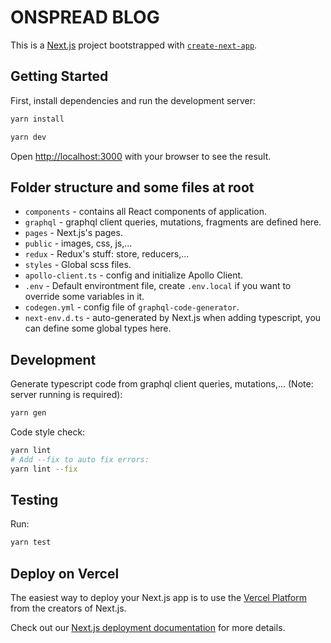 # ONSPREAD BLOG

This is a [Next.js](https://nextjs.org/) project bootstrapped with [`create-next-app`](https://github.com/vercel/next.js/tree/canary/packages/create-next-app).

## Getting Started

First, install dependencies and run the development server:

```bash
yarn install

yarn dev
```

Open [http://localhost:3000](http://localhost:3000) with your browser to see the result.

## Folder structure and some files at root

- `components` - contains all React components of application.
- `graphql` - graphql client queries, mutations, fragments are defined here.
- `pages` - Next.js's pages.
- `public` - images, css, js,...
- `redux` - Redux's stuff: store, reducers,...
- `styles` - Global scss files.
- `apollo-client.ts` - config and initialize Apollo Client.
- `.env` - Default environtment file, create `.env.local` if you want to override some variables in it.
- `codegen.yml` - config file of `graphql-code-generator`.
- `next-env.d.ts` - auto-generated by Next.js when adding typescript, you can define some global types here.

## Development

Generate typescript code from graphql client queries, mutations,... (Note: server running is required):

```bash
yarn gen
```

Code style check:

```bash
yarn lint
# Add --fix to auto fix errors:
yarn lint --fix
```

## Testing

Run:

```bash
yarn test
```

## Deploy on Vercel

The easiest way to deploy your Next.js app is to use the [Vercel Platform](https://vercel.com/new?utm_medium=default-template&filter=next.js&utm_source=create-next-app&utm_campaign=create-next-app-readme) from the creators of Next.js.

Check out our [Next.js deployment documentation](https://nextjs.org/docs/deployment) for more details.
